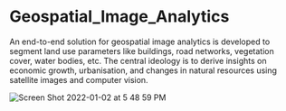 # Geospatial_Image_Analytics
An end-to-end solution for geospatial image analytics is developed to segment land use parameters like buildings, road networks, vegetation cover, water bodies, etc. The central ideology is to derive insights on economic growth, urbanisation, and changes in natural resources using satellite images and computer vision. 


![Screen Shot 2022-01-02 at 5 48 59 PM](https://user-images.githubusercontent.com/77407100/147876327-5933d5be-e888-4859-982a-84a012422e88.png)
